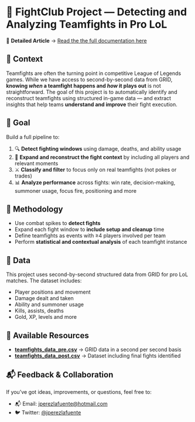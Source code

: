 # 🧠 FightClub Project — Detecting and Analyzing Teamfights in Pro LoL

📄 **Detailed Article** → [Read the the full documentation here](https://jperezlafuente.github.io/FightClub-project/)

## 📌 Context

Teamfights are often the turning point in competitive League of Legends games. While we have access to second-by-second data from GRID, **knowing *when* a teamfight happens and *how* it plays out** is not straightforward. The goal of this project is to automatically identify and reconstruct teamfights using structured in-game data — and extract insights that help teams **understand and improve** their fight execution.

## 🎯 Goal

Build a full pipeline to:

1. 🔍 **Detect fighting windows** using damage, deaths, and ability usage  
2. 🧠 **Expand and reconstruct the fight context** by including all players and relevant moments  
3. ⚔️ **Classify and filter** to focus only on real teamfights (not pokes or trades)  
4. 📊 **Analyze performance** across fights: win rate, decision-making, summoner usage, focus fire, positioning and more  

## 🧠 Methodology

- Use combat spikes to **detect fights**  
- Expand each fight window to **include setup and cleanup** time  
- Define teamfights as events with ≥4 players involved per team  
- Perform **statistical and contextual analysis** of each teamfight instance  

## 💾 Data

This project uses second-by-second structured data from GRID for pro LoL matches. The dataset includes:

- Player positions and movement  
- Damage dealt and taken  
- Ability and summoner usage  
- Kills, assists, deaths  
- Gold, XP, levels and more

## 🧾 Available Resources

- [**teamfights_data_pre.csv**](../data/teamfights_data_pre.csv) → GRID data in a second per second basis
- [**teamfights_data_post.csv**](../data/teamfights_data_post.csv) → Dataset including final fights identified

## 📬 Feedback & Collaboration

If you’ve got ideas, improvements, or questions, feel free to:  
- 📬 Email: [jperezlafuente@hotmail.com](mailto:jperezlafuente@hotmail.com)  
- 🐦 Twitter: [@jperezlafuente](https://twitter.com/jperezlafuente)
